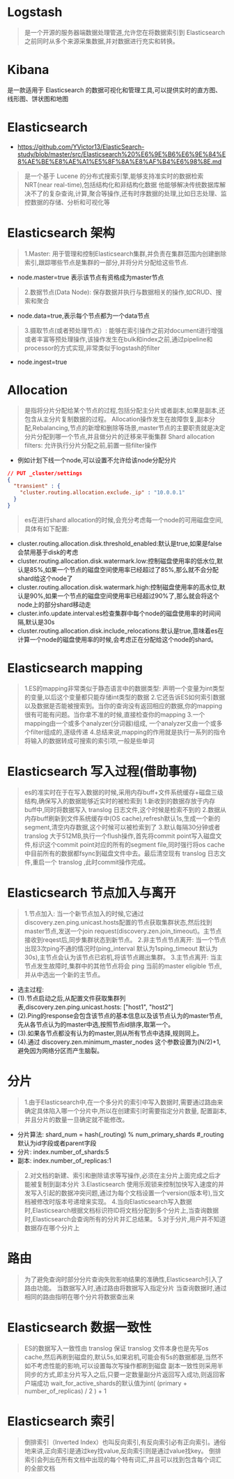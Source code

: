 # Logstash 
> 是一个开源的服务器端数据处理管道,允许您在将数据索引到 Elasticsearch 之前同时从多个来源采集数据,并对数据进行充实和转换。

# Kibana
是一款适用于 Elasticsearch 的数据可视化和管理工具,可以提供实时的直方图、线形图、饼状图和地图

# Elasticsearch
- https://github.com/YVictor13/ElasticSearch-study/blob/master/src/Elasticsearch%20%E6%9E%B6%E6%9E%84%E8%AE%BE%E8%AE%A1%E5%8F%8A%E8%AF%B4%E6%98%8E.md
> 是一个基于 Lucene 的分布式搜索引擎,能够支持准实时的数据检索NRT(near real-time),包括结构化和非结构化数据
> 他能够解决传统数据库解决不了的复杂查询,计算,聚合等操作,还有时序数据的处理,比如日志处理、监控数据的存储、分析和可视化等

# Elasticsearch 架构
> 1.Master: 用于管理和控制Elasticsearch集群,并负责在集群范围内创建删除索引,跟踪哪些节点是集群的一部分,并将分片分配给这些节点.
- node.master=true 表示该节点有资格成为master节点
> 2.数据节点(Data Node): 保存数据并执行与数据相关的操作,如CRUD、搜索和聚合
- node.data=true,表示每个节点都为一个data节点
> 3.摄取节点(或者预处理节点）: 能够在索引操作之前对document进行增强或者丰富等预处理操作,该操作发生在bulk和index之前,通过pipeline和processor的方式实现,非常类似于logstash的filter
- node.ingest=true

# Allocation
> 是指将分片分配给某个节点的过程,包括分配主分片或者副本,如果是副本,还包含从主分片复制数据的过程。
> Allocation操作发生在故障恢复,副本分配,Rebalancing,节点的新增和删除等场景,master节点的主要职责就是决定分片分配到哪一个节点,并且做分片的迁移来平衡集群
> Shard allocation filters: 允许执行分片分配之前,前置一些filter操作
- 例如计划下线一个node,可以设置不允许给该node分配分片
```json
// PUT _cluster/settings
{
  "transient" : {
    "cluster.routing.allocation.exclude._ip" : "10.0.0.1"
  }
}
```
> es在进行shard allocation的时候,会充分考虑每一个node的可用磁盘空间,具体有如下配置:
- cluster.routing.allocation.disk.threshold_enabled:默认是true,如果是false会禁用基于disk的考虑
- cluster.routing.allocation.disk.watermark.low:控制磁盘使用率的低水位,默认是85%,如果一个节点的磁盘空间使用率已经超过了85%,那么就不会分配shard给这个node了
- cluster.routing.allocation.disk.watermark.high:控制磁盘使用率的高水位,默认是90%,如果一个节点的磁盘空间使用率已经超过90%了,那么就会将这个node上的部分shard移动走
- cluster.info.update.interval:es检查集群中每个node的磁盘使用率的时间间隔,默认是30s
- cluster.routing.allocation.disk.include_relocations:默认是true,意味着es在计算一个node的磁盘使用率的时候,会考虑正在分配给这个node的shard。

# Elasticsearch mapping
> 1.ES的mapping非常类似于静态语言中的数据类型: 声明一个变量为int类型的变量,以后这个变量都只能存储int类型的数据
> 2.它还告诉ES如何索引数据以及数据是否能被搜索到。当你的查询没有返回相应的数据,你的mapping很有可能有问题。当你拿不准的时候,直接检查你的mapping
> 3.一个mapping由一个或多个analyzer(分词器)组成, 一个analyzer又由一个或多个filter组成的,逐级传递
> 4.总结来说,mapping的作用就是执行一系列的指令将输入的数据转成可搜索的索引项,一般是些单词

# Elasticsearch 写入过程(借助事物)
> es的准实时在于在写入数据的时候,采用内存buff+文件系统缓存+磁盘三级结构,确保写入的数据能够近实时的被检索到
> 1.新收到的数据存放于内存buff中,同时将数据写入 translog 日志文件,这个时候是检索不到的
> 2.数据从内存buff刷新到文件系统缓存中(OS cache),refresh默认1s,生成一个新的segment,清空内存数据,这个时候可以被检索到了
> 3.默认每隔30分钟或者 translog 大于512MB,执行一个flush操作,首先将commit point写入磁盘文件,标识这个commit point对应的所有的segment file,同时强行将os cache中目前所有的数据都fsync到磁盘文件中去。最后清空现有 translog 日志文件,重启一个 translog ,此时commit操作完成。

# Elasticsearch 节点加入与离开
> 1.节点加入: 当一个新节点加入的时候,它通过discovery.zen.ping.unicast.hosts配置的节点获取集群状态,然后找到master节点,发送一个join request(discovery.zen.join_timeout)。主节点接收到reqest后,同步集群状态到新节点。
> 2.非主节点节点离开: 当一个节点出现3次ping不通的情况时(ping_interval 默认为1sping_timeout 默认为30s),主节点会认为该节点已宕机,将该节点踢出集群。
> 3.主节点离开: 当主节点发生故障时,集群中的其他节点将会 ping 当前的master eligible 节点,并从中选出一个新的主节点。
- 选主过程: 
- (1).节点启动之后,从配置文件获取集群列表,discovery.zen.ping.unicast.hosts: ["host1", "host2"]
- (2).Ping的response会包含该节点的基本信息以及该节点认为的master节点,先从各节点认为的master中选,按照节点id排序,取第一个。
- (3).如果各节点都没有认为的master,则从所有节点中选择,规则同上。
- (4).通过 discovery.zen.minimum_master_nodes 这个参数设置为(N/2)+1,避免因为网络分区而产生脑裂。

# 分片
> 1.由于Elasticsearch中,在一个多分片的索引中写入数据时,需要通过路由来确定具体陷入哪一个分片中,所以在创建索引时需要指定分片数量,
配置副本,并且分片的数量一旦确定就不能修改。
- 分片算法: shard_num = hash(_routing) % num_primary_shards  #_routing默认为id字段或者parent字段
- 分片: index.number_of_shards:5
- 副本: index.number_of_replicas:1
> 2.对文档的新建、索引和删除请求等写操作,必须在主分片上面完成之后才能被复制到副本分片
> 3.Elasticsearch 使用乐观锁来控制加快写入速度的并发写入引起的数据冲突问题,通过为每个文档设置一个version(版本号),当文档被修改时版本号递增来实现。
> 4.当向Elasticsearch写入数据时,Elasticsearch根据文档标识符ID将文档分配到多个分片上,当查询数据时,Elasticsearch会查询所有的分片并汇总结果。
> 5.对于分片,用户并不知道数据存在哪个分片上

# 路由
> 为了避免查询时部分分片查询失败影响结果的准确性,Elasticsearch引入了路由功能。
> 当数据写入时,通过路由将数据写入指定分片
> 当查询数据时,通过相同的路由指明在哪个分片将数据查出来

# Elasticsearch 数据一致性
> ES的数据写入一致性由 translog 保证
>  translog 文件本身也是先写os cache,然后再刷到磁盘的,默认5s,如果宕机,可能会有5s的数据都是,当然不如不考虑性能的影响,可以设置每次写操作都刷到磁盘
> 副本一致性则采用半同步的方式,即主分片写入之后,只要一定数量副分片返回写入成功,则返回客户端成功
> wait_for_active_shards的默认值为int( (primary + number_of_replicas) / 2 ) + 1

# Elasticsearch 索引
> 倒排索引（Inverted Index）也叫反向索引,有反向索引必有正向索引。通俗地来讲,正向索引是通过key找value,反向索引则是通过value找key。
> 倒排索引会列出在所有文档中出现的每个特有词汇,并且可以找到包含每个词汇的全部文档
